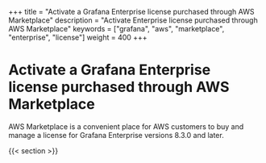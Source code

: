 +++
title = "Activate a Grafana Enterprise license purchased through AWS Marketplace"
description = "Activate Enterprise license purchased through AWS Marketplace"
keywords = ["grafana", "aws", "marketplace", "enterprise", "license"]
weight = 400
+++

# Activate a Grafana Enterprise license purchased through AWS Marketplace

AWS Marketplace is a convenient place for AWS customers to buy and manage a license for Grafana Enterprise versions 8.3.0 and later.

{{< section >}}
